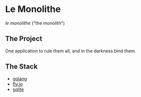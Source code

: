 # Le Monolithe
_le monolithe_ ("the monolith")

## The Project
One application to rule them all, and in the darkness bind them.

## The Stack
- [golang](https://golang.org/)
- [fly.io](https://fly.io/)
- [sqlite](https://www.sqlite.org/)
